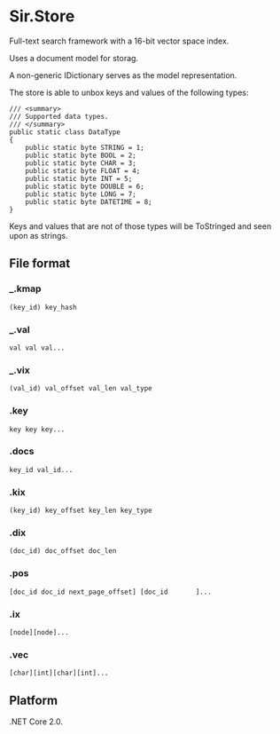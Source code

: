 # Sir.Store

Full-text search framework with a 16-bit vector space index. 

Uses a document model for storag. 

A non-generic IDictionary serves as the model representation.

The store is able to unbox keys and values of the following types:

    /// <summary>
    /// Supported data types.
    /// </summary>
    public static class DataType
    {
        public static byte STRING = 1;
        public static byte BOOL = 2;
        public static byte CHAR = 3;
        public static byte FLOAT = 4;
        public static byte INT = 5;
        public static byte DOUBLE = 6;
        public static byte LONG = 7;
        public static byte DATETIME = 8;
    }

Keys and values that are not of those types will be ToStringed and seen upon as strings.

## File format

### _.kmap

	(key_id) key_hash

### _.val

	val val val... 

### _.vix

	(val_id) val_offset val_len val_type

### .key

	key key key... 

### .docs

	key_id val_id...

### .kix

	(key_id) key_offset key_len key_type

### .dix

	(doc_id) doc_offset doc_len

### .pos

	[doc_id doc_id next_page_offset] [doc_id       ]...

### .ix

	[node][node]...

### .vec

	[char][int][char][int]...

## Platform

.NET Core 2.0.